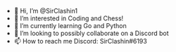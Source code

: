 - 👋 Hi, I’m @SirClashin1
- 👀 I’m interested in Coding and Chess!
- 🌱 I’m currently learning Go and Python
- 💞️ I’m looking to possibly collaborate on a Discord bot
- 📫 How to reach me Discord: SirClashin#6193

<!---
SirClashin1/SirClashin1 is a ✨ special ✨ repository because its `README.md` (this file) appears on your GitHub profile.
You can click the Preview link to take a look at your changes.
--->
